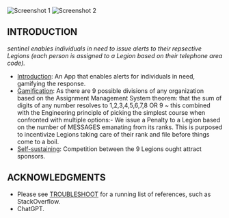 ![Screenshot 1](https://github.com/salmanshuaib/sentinel/blob/main/new/Screenshot_20230407-234139.png) 
![Screenshot 2](https://github.com/salmanshuaib/sentinel/blob/main/new/Screenshot_20230407-234304.png) 

## INTRODUCTION
_sentinel enables individuals in need to issue alerts to their repsective Legions (each person is assigned to a Legion based on their telephone area code)._

- [Introduction](): An App that enables alerts for individuals in need, gamifying the response.
- [Gamification](): As there are 9 possible divisions of any organization based on the Assignment Management System theorem: that the sum of digits of any number resolves to 1,2,3,4,5,6,7,8 OR 9 ~ this combined with the Engineering principle of picking the simplest course when confronted with multiple options:-
    We issue a Penalty to a Legion based on the number of MESSAGES emanating from its ranks. This is purposed to incentivize Legions taking care of their rank and file before things come to a boil.
- [Self-sustaining](): Competition between the 9 Legions ought attract sponsors.

## ACKNOWLEDGMENTS
+ Please see [TROUBLESHOOT](https://github.com/salmanshuaib/sentinel/tree/main/%2B2_TROUBLESHOOT) for a running list of references, such as StackOverflow.
+ ChatGPT.
